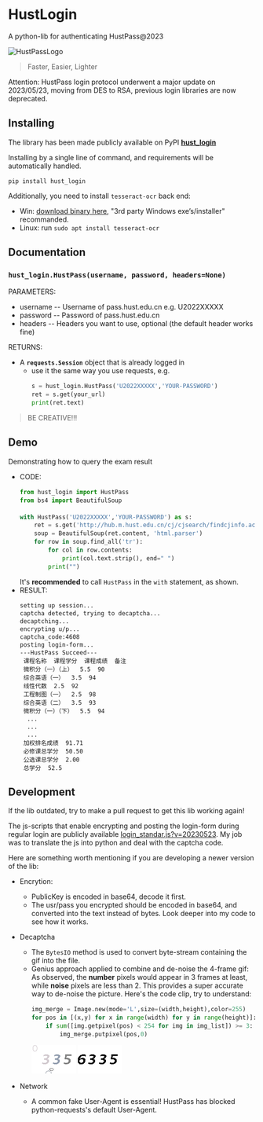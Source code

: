 # HustLogin
A python-lib for authenticating HustPass@2023

![HustPassLogo](https://pass.hust.edu.cn/cas/comm/image/logo-inside.png)

> Faster, Easier, Lighter

Attention: HustPass login protocol underwent a major update on 2023/05/23, moving from DES to RSA, previous login libraries are now deprecated.

## Installing

The library has been made publicly available on PyPI **[hust_login](https://pypi.org/project/hust-login/)**

Installing by a single line of command, and requirements will be automatically handled.

```
pip install hust_login
```

Additionally, you need to install ```tesseract-ocr``` back end:

- Win: [download binary here](https://tesseract-ocr.github.io/tessdoc/Downloads.html), "3rd party Windows exe’s/installer" recommanded.
- Linux: run ```sudo apt install tesseract-ocr```

## Documentation
### **```hust_login.HustPass(username, password, headers=None)```**

  PARAMETERS:
  - username -- Username of pass.hust.edu.cn  e.g. U2022XXXXX
  - password -- Password of pass.hust.edu.cn
  - headers  -- Headers you want to use, optional (the default header works fine)

  RETURNS:
  - A **```requests.Session```** object that is already logged in
    - use it the same way you use requests, e.g.
      ```python
      s = hust_login.HustPass('U2022XXXXX','YOUR-PASSWORD')
      ret = s.get(your_url)
      print(ret.text)
      ```

> BE CREATIVE!!!

## Demo
Demonstrating how to query the exam result
- CODE:
  ```python
  from hust_login import HustPass
  from bs4 import BeautifulSoup
  
  with HustPass('U2022XXXXX','YOUR-PASSWORD') as s:
      ret = s.get('http://hub.m.hust.edu.cn/cj/cjsearch/findcjinfo.action?xn=2022&xq=0')
      soup = BeautifulSoup(ret.content, 'html.parser')
      for row in soup.find_all('tr'):
          for col in row.contents:
              print(col.text.strip(), end=" ")
          print("")
  ```
  It's **recommended** to call ```HustPass``` in the ```with``` statement, as shown.
- RESULT:
  ```
  setting up session...
  captcha detected, trying to decaptcha...
  decaptching...
  encrypting u/p...
  captcha_code:4608
  posting login-form...
  ---HustPass Succeed---
   课程名称  课程学分  课程成绩  备注  
   微积分（一）（上）  5.5  90
   综合英语（一）  3.5  94
   线性代数  2.5  92
   工程制图（一）  2.5  98
   综合英语（二）  3.5  93
   微积分（一）（下）  5.5  94
    ...
    ...
    ...
   加权排名成绩  91.71
   必修课总学分  50.50
   公选课总学分  2.00
   总学分  52.5
  ```

## Development

If the lib outdated, try to make a pull request to get this lib working again!

The js-scripts that enable encrypting and posting the login-form during regular login are publicly available [login_standar.js?v=20230523](https://pass.hust.edu.cn/cas/comm/js/login_standar.js?v=20230523). My job was to translate the js into python and deal with the captcha code.

Here are something worth mentioning if you are developing a newer version of the lib:

- Encrytion: 
  - PublicKey is encoded in base64, decode it first.
  - The usr/pass you encrypted should be encoded in base64, and converted into the text instead of bytes. Look deeper into my code to see how it works.
- Decaptcha
  - The ```BytesIO``` method is used to convert byte-stream containing the gif into the file.
  - Genius approach applied to combine and de-noise the 4-frame gif: As observed, the **number** pixels would appear in 3 frames at least, while **noise** pixels are less than 2. This provides a super accurate way to de-noise the picture. Here's the code clip, try to understand:
    ```python
    img_merge = Image.new(mode='L',size=(width,height),color=255)
    for pos in [(x,y) for x in range(width) for y in range(height)]:
        if sum([img.getpixel(pos) < 254 for img in img_list]) >= 3:
            img_merge.putpixel(pos,0)
    ``` 
    ![org](images/captcha_code.gif) ![processed](images/captcha_code_processed.png)
  
- Network
  - A common fake User-Agent is essential! HustPass has blocked python-requests's default User-Agent.



